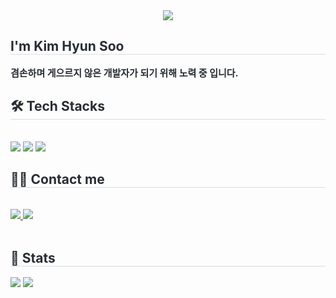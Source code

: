 <div align= "center">
    <img src="https://capsule-render.vercel.app/api?type=waving&color=70ecf5&height=180&text=Hello%20My%20World🙌&animation=&fontColor=000000&fontSize=60" />
    </div>
    <div style="text-align: left;"> 
    <h2 style="border-bottom: 1px solid #d8dee4; color: #282d33;"> I'm Kim Hyun Soo </h2>  
    <div style="font-weight: 700; font-size: 15px; text-align: left; color: #282d33;"> 겸손하며 게으르지 않은 개발자가 되기 위해 노력 중 입니다. </div> 
    </div>
    <div style="text-align: left;">
    <h2 style="border-bottom: 1px solid #d8dee4; color: #282d33;"> 🛠️ Tech Stacks </h2> <br> 
    <div style="margin: ; text-align: left;" "text-align: left;"> <img src="https://img.shields.io/badge/Android-3DDC84?style=flat-square&logo=Android&logoColor=white">
          <img src="https://img.shields.io/badge/Flutter-02569B?style=flat-square&logo=Flutter&logoColor=white">
          <img src="https://img.shields.io/badge/Github-181717?style=flat-square&logo=Github&logoColor=white">
          </div>
    </div>
    <div style="text-align: left;">
    <h2 style="border-bottom: 1px solid #d8dee4; color: #282d33;"> 🧑‍💻 Contact me </h2> <br> 
    <div style="text-align: left;"> <a href=https://velog.io/@rlagustn070/posts> <img src="https://img.shields.io/badge/Velog-20C997?style=flat-square&logo=Velog&logoColor=white&link=https://velog.io/@rlagustn070/posts"> </a>
         <a href=mailto:gomtinge326@gmail.com> <img src="https://img.shields.io/badge/Gmail-EA4335?style=flat-square&logo=Gmail&logoColor=white&link=mailto:gomtinge326@gmail.com"> </a>
          </div>  <br> 
    <div style="text-align: left;">  </div> 
    </div>
    <div style="text-align: left;"> 
    <h2 style="border-bottom: 1px solid #d8dee4; color: #282d33;"> 🏅 Stats </h2> <div style="text-align: left;"> <img src="https://github-readme-stats.vercel.app/api?username=KimHyunSookhs&bg_color=180,fcfcfc,00000000&title_color=000000&text_color=000000"
         /> <img src="https://github-readme-stats.vercel.app/api/top-langs/?username=KimHyunSookhs&layout=compact&bg_color=180,fcfcfc,00000000&title_color=000000&text_color=000000"
           /> </div> 
    </div>
    
